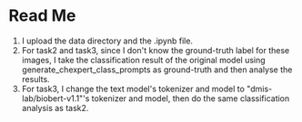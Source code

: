# Read Me
1. I upload the data directory and the .ipynb file.
2. For task2 and task3, since I don't know the ground-truth label for these images, I take the classification result of the original model using generate_chexpert_class_prompts as ground-truth and then analyse the results.
3. For task3, I change the text model's tokenizer and model to "dmis-lab/biobert-v1.1"'s tokenizer and model, then do the same classification analysis as task2.